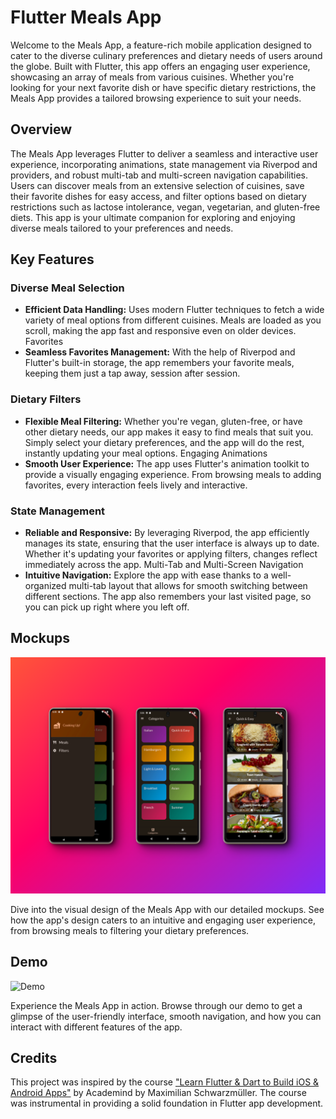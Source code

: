 # Flutter Meals App

Welcome to the Meals App, a feature-rich mobile application designed to cater to the diverse culinary preferences and dietary needs of users around the globe. Built with Flutter, this app offers an engaging user experience, showcasing an array of meals from various cuisines. Whether you're looking for your next favorite dish or have specific dietary restrictions, the Meals App provides a tailored browsing experience to suit your needs.

## Overview

The Meals App leverages Flutter to deliver a seamless and interactive user experience, incorporating animations, state management via Riverpod and providers, and robust multi-tab and multi-screen navigation capabilities. Users can discover meals from an extensive selection of cuisines, save their favorite dishes for easy access, and filter options based on dietary restrictions such as lactose intolerance, vegan, vegetarian, and gluten-free diets. This app is your ultimate companion for exploring and enjoying diverse meals tailored to your preferences and needs.

## Key Features

### Diverse Meal Selection
- **Efficient Data Handling:** Uses modern Flutter techniques to fetch a wide variety of meal options from different cuisines. Meals are loaded as you scroll, making the app fast and responsive even on older devices.
Favorites
- **Seamless Favorites Management:** With the help of Riverpod and Flutter's built-in storage, the app remembers your favorite meals, keeping them just a tap away, session after session.

### Dietary Filters
- **Flexible Meal Filtering:** Whether you're vegan, gluten-free, or have other dietary needs, our app makes it easy to find meals that suit you. Simply select your dietary preferences, and the app will do the rest, instantly updating your meal options.
Engaging Animations
- **Smooth User Experience:** The app uses Flutter's animation toolkit to provide a visually engaging experience. From browsing meals to adding favorites, every interaction feels lively and interactive.

### State Management
- **Reliable and Responsive:** By leveraging Riverpod, the app efficiently manages its state, ensuring that the user interface is always up to date. Whether it's updating your favorites or applying filters, changes reflect immediately across the app.
Multi-Tab and Multi-Screen Navigation
- **Intuitive Navigation:** Explore the app with ease thanks to a well-organized multi-tab layout that allows for smooth switching between different sections. The app also remembers your last visited page, so you can pick up right where you left off.

## Mockups

![Mockups](assets/images/mockups.png)

Dive into the visual design of the Meals App with our detailed mockups. See how the app's design caters to an intuitive and engaging user experience, from browsing meals to filtering your dietary preferences.

## Demo

![Demo](assets/video/demo.gif)

Experience the Meals App in action. Browse through our demo to get a glimpse of the user-friendly interface, smooth navigation, and how you can interact with different features of the app.

## Credits

This project was inspired by the course ["Learn Flutter & Dart to Build iOS & Android Apps"](https://www.udemy.com/course/learn-flutter-dart-to-build-ios-android-apps/) by Academind by Maximilian Schwarzmüller. The course was instrumental in providing a solid foundation in Flutter app development.

